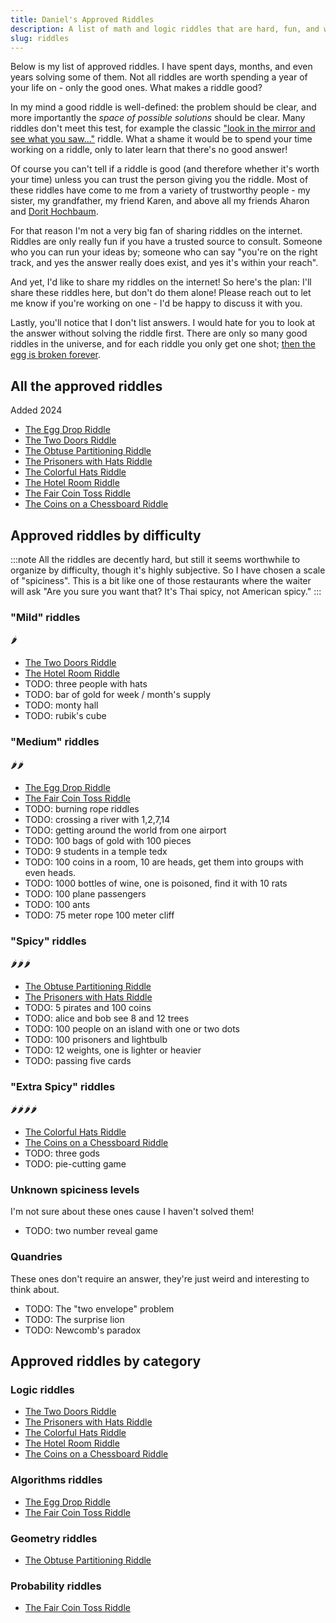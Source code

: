 ```yaml
---
title: Daniel's Approved Riddles
description: A list of math and logic riddles that are hard, fun, and well-defined.
slug: riddles
---
```


Below is my list of approved riddles. I have spent days, months, and even years solving some of them. Not all riddles are worth spending a year of your life on - only the good ones. What makes a riddle good?

In my mind a good riddle is well-defined: the problem should be clear, and more importantly the _space of possible solutions_ should be clear. Many riddles don't meet this test, for example the classic ["look in the mirror and see what you saw..."](https://riddlesbrainteasers.com/room-windows/) riddle. What a shame it would be to spend your time working on a riddle, only to later learn that there's no good answer!

Of course you can't tell if a riddle is good (and therefore whether it's worth your time) unless you can trust the person giving you the riddle. Most of these riddles have come to me from a variety of trustworthy people - my sister, my grandfather, my friend Karen, and above all my friends Aharon and [Dorit Hochbaum](https://hochbaum.ieor.berkeley.edu/).

For that reason I'm not a very big fan of sharing riddles on the internet. Riddles are only really fun if you have a trusted source to consult. Someone who you can run your ideas by; someone who can say "you're on the right track, and yes the answer really does exist, and yes it's within your reach".

And yet, I'd like to share my riddles on the internet! So here's the plan: I'll share these riddles here, but don't do them alone! Please reach out to let me know if you're working on one - I'd be happy to discuss it with you.

Lastly, you'll notice that I don't list answers. I would hate for you to look at the answer without solving the riddle first. There are only so many good riddles in the universe, and for each riddle you only get one shot; [then the egg is broken forever](/riddles/egg-drop).

## All the approved riddles

Added 2024

- [The Egg Drop Riddle](/riddles/egg-drop)
- [The Two Doors Riddle](/riddles/two-doors)
- [The Obtuse Partitioning Riddle](/riddles/obtuse-partitioning)
- [The Prisoners with Hats Riddle](/riddles/prisoners-with-hats)
- [The Colorful Hats Riddle](/riddles/colorful-hats)
- [The Hotel Room Riddle](/riddles/hotel-room)
- [The Fair Coin Toss Riddle](/riddles/fair-coin-toss)
- [The Coins on a Chessboard Riddle](/riddles/coins-on-a-chessboard)

## Approved riddles by difficulty

:::note
All the riddles are decently hard, but still it seems worthwhile to organize by difficulty, though it's highly subjective. So I have chosen a scale of "spiciness". This is a bit like one of those restaurants where the waiter will ask "Are you sure you want that? It's Thai spicy, not American spicy."
:::

### "Mild" riddles

🌶️

- [The Two Doors Riddle](/riddles/two-doors)
- [The Hotel Room Riddle](/riddles/hotel-room)
- TODO: three people with hats
- TODO: bar of gold for week / month's supply
- TODO: monty hall
- TODO: rubik's cube

### "Medium" riddles

🌶️🌶️

- [The Egg Drop Riddle](/riddles/egg-drop)
- [The Fair Coin Toss Riddle](/riddles/fair-coin-toss)
- TODO: burning rope riddles
- TODO: crossing a river with 1,2,7,14
- TODO: getting around the world from one airport
- TODO: 100 bags of gold with 100 pieces
- TODO: 9 students in a temple tedx
- TODO: 100 coins in a room, 10 are heads, get them into groups with even heads.
- TODO: 1000 bottles of wine, one is poisoned, find it with 10 rats
- TODO: 100 plane passengers
- TODO: 100 ants
- TODO: 75 meter rope 100 meter cliff

### "Spicy" riddles

🌶️🌶️🌶️

- [The Obtuse Partitioning Riddle](/riddles/obtuse-partitioning)
- [The Prisoners with Hats Riddle](/riddles/prisoners-with-hats)
- TODO: 5 pirates and 100 coins
- TODO: alice and bob see 8 and 12 trees
- TODO: 100 people on an island with one or two dots
- TODO: 100 prisoners and lightbulb
- TODO: 12 weights, one is lighter or heavier <!--source - bus-driver -->
- TODO: passing five cards

### "Extra Spicy" riddles

🌶️🌶️🌶️🌶️

- [The Colorful Hats Riddle](/riddles/colorful-hats)
- [The Coins on a Chessboard Riddle](/riddles/coins-on-a-chessboard)
- TODO: three gods
- TODO: pie-cutting game

### Unknown spiciness levels

I'm not sure about these ones cause I haven't solved them!

- TODO: two number reveal game

### Quandries

These ones don't require an answer, they're just weird and interesting to think about.

- TODO: The "two envelope" problem
- TODO: The surprise lion
- TODO: Newcomb's paradox

## Approved riddles by category

### Logic riddles

- [The Two Doors Riddle](/riddles/two-doors)
- [The Prisoners with Hats Riddle](/riddles/prisoners-with-hats)
- [The Colorful Hats Riddle](/riddles/colorful-hats)
- [The Hotel Room Riddle](/riddles/hotel-room)
- [The Coins on a Chessboard Riddle](/riddles/coins-on-a-chessboard)

### Algorithms riddles

- [The Egg Drop Riddle](/riddles/egg-drop)
- [The Fair Coin Toss Riddle](/riddles/fair-coin-toss)

### Geometry riddles

- [The Obtuse Partitioning Riddle](/riddles/obtuse-partitioning)

### Probability riddles

- [The Fair Coin Toss Riddle](/riddles/fair-coin-toss)
